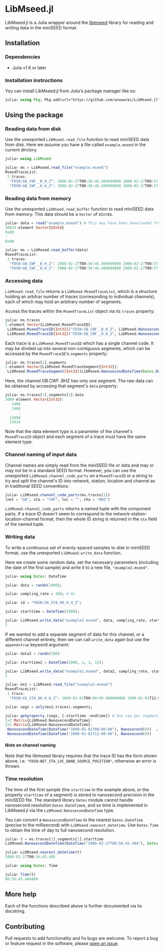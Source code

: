 # LibMseed.jl

LibMseed.jl is a Julia wrapper around the
[libmseed](https://github.com/iris-edu/libmseed) library for reading
and writing data in the miniSEED format.

## Installation
### Dependencies
- Julia v1.6 or later

### Installation instructions
You can install LibMseed.jl from Julia's package manager like so:

```julia
julia> using Pkg; Pkg.add(url="https://github.com/anowacki/LibMseed.jl")
```

## Using the package

### Reading data from disk
Use the unexported `LibMseed.read_file` function to read miniSEED data
from disk.  Here we assume you have a file called `example.mseed` in the
current dirctory.

```julia
julia> using LibMseed

julia> ms = LibMseed.read_file("example.mseed")
MseedTraceList:
 2 traces:
  "FDSN:GB_CWF__B_H_Z": 2008-02-27T00:56:45.404999000 2008-02-27T00:57:45.384999000, 1 segments
  "FDSN:GB_CWF__H_H_Z": 2008-02-27T00:56:45.409999000 2008-02-27T00:57:45.399999000, 1 segments
```

### Reading data from memory
Use the unexported `LibMseed.read_buffer` function to read miniSEED data
from memory.  This data should be a `Vector` of `UInt8`s.

```julia
julia> data = read("example.mseed") # This may have been downloaded from the internet, for example
26624-element Vector{UInt8}
0x00
⋮
0x00

julia> ms = LibMseed.read_buffer(data)
MseedTraceList:
 2 traces:
  "FDSN:GB_CWF__B_H_Z": 2008-02-27T00:56:45.404999000 2008-02-27T00:57:45.384999000, 1 segments
  "FDSN:GB_CWF__H_H_Z": 2008-02-27T00:56:45.409999000 2008-02-27T00:57:45.399999000, 1 segments
```

### Accessing data
`LibMseed.read_file` returns a `LibMseed.MseedTraceList`, which is a structure
holding an arbitrar number of traces (corresonding to individual channels),
each of which may hold an arbitrary number of segments.

Access the traces within the `MseedTraceList` object via its `traces`
property:

```julia
julia> ms.traces
2-element Vector{LibMseed.MseedTraceID}:
 LibMseed.MseedTraceID{Int32}("FDSN:GB_CWF__B_H_Z", LibMseed.NanosecondDateTime(Dates.DateTime("2008-02-27T00:56:45.404"), Dates.Nanosecond(999000)), LibMseed.NanosecondDateTime(Dates.DateTime("2008-02-27T00:57:45.384"), Dates.Nanosecond(999000)), LibMseed.MseedTraceSegment{Int32}[LibMseed.MseedTraceSegment{Int32}(LibMseed.NanosecondDateTime(Dates.DateTime("2008-02-27T00:56:45.404"), Dates.Nanosecond(999000)), LibMseed.NanosecondDateTime(Dates.DateTime("2008-02-27T00:57:45.384"), Dates.Nanosecond(999000)), 50.0, 3000, Int32[1466, 1466, 1453, 1449, 1449, 1443, 1441, 1443, 1444, 1439  …  -12421, -15146, 6993, 32994, 34813, 29718, 17484, 4468, 13498, 21614])])
 LibMseed.MseedTraceID{Int32}("FDSN:GB_CWF__H_H_Z", LibMseed.NanosecondDateTime(Dates.DateTime("2008-02-27T00:56:45.409"), Dates.Nanosecond(999000)), LibMseed.NanosecondDateTime(Dates.DateTime("2008-02-27T00:57:45.399"), Dates.Nanosecond(999000)), LibMseed.MseedTraceSegment{Int32}[LibMseed.MseedTraceSegment{Int32}(LibMseed.NanosecondDateTime(Dates.DateTime("2008-02-27T00:56:45.409"), Dates.Nanosecond(999000)), LibMseed.NanosecondDateTime(Dates.DateTime("2008-02-27T00:57:45.399"), Dates.Nanosecond(999000)), 100.0, 6000, Int32[1469, 1469, 1463, 1465, 1447, 1449, 1457, 1450, 1447, 1446  …  28750, 19408, 13748, 9836, -1323, 11130, 21097, 20900, 14103, 10817])])
```

Each trace is a `LibMseed.MseedTraceID` which has a single channel code.
It may be divided up into several non-contiguous segments, which can be
accessed by the `MseedTraceID`'s `segments` property:

```julia
julia> ms.traces[1].segments
1-element Vector{LibMseed.MseedTraceSegment{Int32}}:
 LibMseed.MseedTraceSegment{Int32}(LibMseed.NanosecondDateTime(Dates.DateTime("2008-02-27T00:56:45.404"), Dates.Nanosecond(999000)), LibMseed.NanosecondDateTime(Dates.DateTime("2008-02-27T00:57:45.384"), Dates.Nanosecond(999000)), 50.0, 3000, Int32[1466, 1466, 1453, 1449, 1449, 1443, 1441, 1443, 1444, 1439  …  -12421, -15146, 6993, 32994, 34813, 29718, 17484, 4468, 13498, 21614])
```

Here, the channel GB.CWF..BHZ has only one segment.  The raw data can
be obtained by accessing that segment's `data` property:

```julia
julia> ms.traces[1].segments[1].data
3000-element Vector{Int32}:
   1466
   1466
      ⋮
  13498
  21614
```

Note that the data element type is a parameter of the channel's `MseedTraceID`
object and each segment of a trace must have the same element type.

### Channel naming of input data
Channel names are simply read from the miniSEED file or data and may
or may not be in a standard SEED format.  However, you can use the
unexported `LibMseed.channel_code_parts` on a `MseedTraceID` or a string
to try and split the channel's ID into network, station, location and
channel as in traditional SEED conventions:

```julia
julia> LibMseed.channel_code_parts(ms.traces[1])
(net = "GB", sta = "CWF", loc = "", cha = "BHZ")
```

`LibMseed.channel_code_parts` returns a named tuple with the component
parts.  If a trace ID doesn't seem to correspond to the
network-station-location-channel format, then the whole ID string is
returned in the `sta` field of the named tuple.

### Writing data
To write a continuous set of evenly-spaced samples to disk in miniSEED
format, use the unexported `LibMseed.write_data` function.

Here we create some random data, set the necessary parameters (including
the date of the first sample) and write it to a new file, `"example2.mseed"`.

```julia
julia> using Dates: DateTime

julia> data = randn(1000);

julia> sampling_rate = 100; # Hz

julia> id = "FDSN:XX_STA_00_H_H_Z";

julia> starttime = DateTime(2000);

julia> LibMseed.write_data("example2.mseed", data, sampling_rate, starttime, id)
2
```

If we wanted to add a separate segment of data for this channel, or a
different channel entirely, then we can call `write_data` again but
use the `append=true` keyword argument:

```julia
julia> data2 = randn(100)

julia> starttime2 = DateTime(2000, 1, 1, 12);

julia> LibMseed.write_data("example2.mseed", data2, sampling_rate, starttime2, id; append=true)
1

julia> ms2 = LibMseed.read_file("example2.mseed")
MseedTraceList:
 1 trace:
  "FDSN:XX_STA_00_H_H_Z": 2000-01-01T00:00:00.000000000 2000-01-01T12:00:00.990000000, 2 segments

julia> segs = only(ms2.traces).segments;

julia> getproperty.(segs, [:starttime :endtime]) # One row per segment, start and end time
2×2 Matrix{LibMseed.NanosecondDateTime}:
2×2 Matrix{LibMseed.NanosecondDateTime}:
 NanosecondDateTime(DateTime("2000-01-01T00:00:00"), Nanosecond(0))  …  NanosecondDateTime(DateTime("2000-01-01T00:00:09.990"), Nanosecond(0))
 NanosecondDateTime(DateTime("2000-01-01T12:00:00"), Nanosecond(0))     NanosecondDateTime(DateTime("2000-01-01T12:00:00.990"), Nanosecond(0))
```

#### Note on channel naming
Note that the libmseed library requires that the trace ID has the form
shown above, i.e. `"FDSN:NET_STA_LOC_BAND_SOURCE_POSITION"`, otherwise
an error is thrown.

### Time resolution
The time of the first sample (the `starttime` in the example above,
or the property `starttime` of a segment) is stored to nanosecond
precision in the miniSEED file.  The standard library `Dates` module
cannot handle nanosecond resolution `Dates.DateTime`s, and so time is
implemented in LibMseed.jl via the `LibMseed.NanosecondDateTime` type.

You can convert a `NanosecondDateTime` to the nearest `Dates.DateTime`
(precise to the millisecond) with `LibMseed.nearest_datetime`.  Use
`Dates.Time` to obtain the time of day to full nanosecond resolution.

```julia
julia> t = ms.traces[1].segments[1].starttime
LibMseed.NanosecondDateTime(DateTime("2008-02-27T00:56:45.404"), Dates.Nanosecond(999000))

julia> LibMseed.nearest_datetime(t)
2008-02-27T00:56:45.405

julia> using Dates: Time

julia> Time(t)
00:56:45.404999
```

## More help
Each of the functions described above is further documented via its
docstring.

## Contributing
Pull requests to add functionality and fix bugs are welcome.  To report
a bug or feature request in the software, please
[open an issue](https://github.com/anowacki/LibMseed.jl/issues/new).


